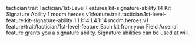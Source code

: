 <ability>
  <metadata>
    <class>tactician</class>
    <feature_type>trait</feature_type>
    <file_dpath>Tactician/1st-Level Features</file_dpath>
    <item_id>kit-signature-ability</item_id>
    <item_index>14</item_index>
    <item_name>Kit Signature Ability</item_name>
    <level>1</level>
    <scc>mcdm.heroes.v1:feature.trait.tactician.1st-level-feature:kit-signature-ability</scc>
    <scdc>1.1.1:14.1.4.1:14</scdc>
    <source>mcdm.heroes.v1</source>
    <type>feature/trait/tactician/1st-level-feature</type>
  </metadata>
  <effects>
    <effect type="mundane">Each kit from your Field Arsenal feature grants you a signature ability. Signature abilities can be used at will.</effect>
  </effects>
</ability>

